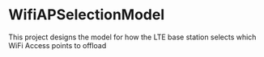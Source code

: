 # WifiAPSelectionModel
This project designs the model for how the LTE base station selects which WiFi Access points to offload
